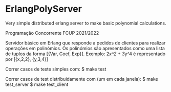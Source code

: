 # ErlangPolyServer
Very simple distributed erlang server to make basic polynomial calculations.

Programação Concorrente FCUP 2021/2022

Servidor básico em Erlang que responde a pedidos de clientes para realizar operações em polinómios. Os polinómios são apresentados como uma lista de tuplos da forma [{Var, Coef, Exp}]. Exemplo: 2*x^2 + 3*y^4 é representado por [{x,2,2}, {y,3,4}]

Correr casos de teste simples com:
  $ make test
  
Correr casos de test distribuidamente com (um em cada janela):
  $ make test_server                $ make test_client

